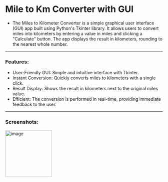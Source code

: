 # Mile to Km Converter with GUI

- The Miles to Kilometer Converter is a simple graphical user interface (GUI) app built using Python's Tkinter library. It allows users to convert miles into kilometers by entering a value in miles and clicking a "Calculate" button. The app displays the result in kilometers, rounding to the nearest whole number.

---

### Features:

- User-Friendly GUI: Simple and intuitive interface with Tkinter.
- Instant Conversion: Quickly converts miles to kilometers with a single click.
- Result Display: Shows the result in kilometers next to the original miles value.
- Efficient: The conversion is performed in real-time, providing immediate feedback to the user.

---

### Screenshots:

<img width="149" alt="image" src="https://github.com/user-attachments/assets/fb08efc8-8c01-4a8a-bd9f-d0d6cdae4f61">
